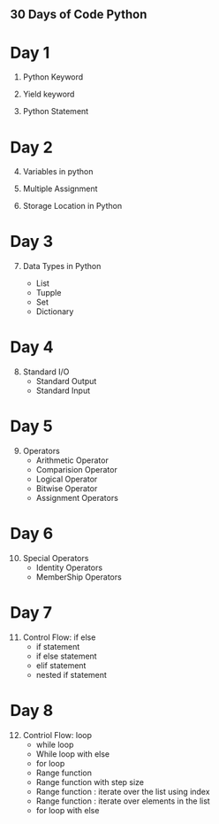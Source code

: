 ## 30 Days of Code Python


# Day 1

1. Python Keyword

2. Yield keyword

3. Python Statement


# Day 2

4. Variables in python

5. Multiple Assignment

6. Storage Location in Python

# Day 3
7. Data Types in Python

    - List
    - Tupple
    - Set
    - Dictionary

# Day 4
8. Standard I/O
    - Standard Output
    - Standard Input
    
# Day 5
9. Operators
    - Arithmetic Operator
    - Comparision Operator
    - Logical Operator
    - Bitwise Operator
    - Assignment Operators
    
# Day 6
10. Special Operators
    - Identity Operators
    - MemberShip Operators
    
# Day 7
11. Control Flow: if else
    - if statement
    - if else statement
    - elif statement
    - nested if statement

# Day 8
12. Contriol Flow: loop
    - while loop
    - While loop with else
    - for loop
    - Range function
    - Range function with step size
    - Range function : iterate over the list using index
    - Range function : iterate over elements in the list
    - for loop with else
